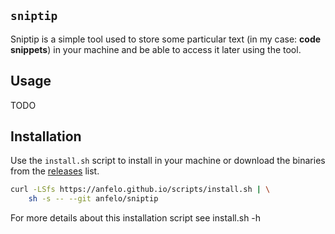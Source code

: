 ## `sniptip`
Sniptip is a simple tool used to store some particular text (in my case: **code snippets**)
in your machine and be able to access it later using the tool.

## Usage
TODO

## Installation
Use the `install.sh` script to install in your machine or download
the binaries from the [releases](https://github.com/anfelo/sniptip/releases) list.

```bash
curl -LSfs https://anfelo.github.io/scripts/install.sh | \
    sh -s -- --git anfelo/sniptip
```

For more details about this installation script see install.sh -h
